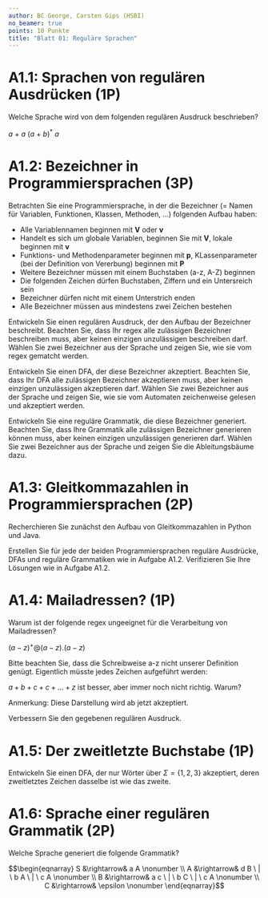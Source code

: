 ```yaml
---
author: BC George, Carsten Gips (HSBI)
no_beamer: true
points: 10 Punkte
title: "Blatt 01: Reguläre Sprachen"
---
```


# A1.1: Sprachen von regulären Ausdrücken (1P)

Welche Sprache wird von dem folgenden regulären Ausdruck beschrieben?

$a\ +\ a\ (a\ +\ b)^*\ a$

# A1.2: Bezeichner in Programmiersprachen (3P)

Betrachten Sie eine Programmiersprache, in der die Bezeichner (= Namen für
Variablen, Funktionen, Klassen, Methoden, ...) folgenden Aufbau haben:

-   Alle Variablennamen beginnen mit **V** oder **v**
-   Handelt es sich um globale Variablen, beginnen Sie mit **V**, lokale beginnen
    mit **v**
-   Funktions- und Methodenparameter beginnen mit **p**, KLassenparameter (bei der
    Definition von Vererbung) beginnen mit **P**
-   Weitere Bezeichner müssen mit einem Buchstaben (a-z, A-Z) beginnen
-   Die folgenden Zeichen dürfen Buchstaben, Ziffern und ein Untersreich sein
-   Bezeichner dürfen nicht mit einem Unterstrich enden
-   Alle Bezeichner müssen aus mindestens zwei Zeichen bestehen

Entwickeln Sie einen regulären Ausdruck, der den Aufbau der Bezeichner beschreibt.
Beachten Sie, dass Ihr regex alle zulässigen Bezeichner beschreiben muss, aber
keinen einzigen unzulässigen beschreiben darf. Wählen Sie zwei Bezeichner aus der
Sprache und zeigen Sie, wie sie vom regex gematcht werden.

Entwickeln Sie einen DFA, der diese Bezeichner akzeptiert. Beachten Sie, dass Ihr
DFA alle zulässigen Bezeichner akzeptieren muss, aber keinen einzigen unzulässigen
akzeptieren darf. Wählen Sie zwei Bezeichner aus der Sprache und zeigen Sie, wie sie
vom Automaten zeichenweise gelesen und akzeptiert werden.

Entwickeln Sie eine reguläre Grammatik, die diese Bezeichner generiert. Beachten
Sie, dass Ihre Grammatik alle zulässigen Bezeichner generieren können muss, aber
keinen einzigen unzulässigen generieren darf. Wählen Sie zwei Bezeichner aus der
Sprache und zeigen Sie die Ableitungsbäume dazu.

# A1.3: Gleitkommazahlen in Programmiersprachen (2P)

Recherchieren Sie zunächst den Aufbau von Gleitkommazahlen in Python und Java.

Erstellen Sie für jede der beiden Programmiersprachen reguläre Ausdrücke, DFAs und
reguläre Grammatiken wie in Aufgabe A1.2. Verifizieren Sie Ihre Lösungen wie in Aufgabe
A1.2.

# A1.4: Mailadressen? (1P)

Warum ist der folgende regex ungeeignet für die Verarbeitung von Mailadressen?

$(a-z)^+@(a-z).(a-z)$

Bitte beachten Sie, dass die Schreibweise a-z nicht unserer Definition genügt.
Eigentlich müsste jedes Zeichen aufgeführt werden:

$a + b + c + c + \ldots + z$ ist besser, aber immer noch nicht richtig. Warum?

Anmerkung: Diese Darstellung wird ab jetzt akzeptiert.

Verbessern Sie den gegebenen regulären Ausdruck.

# A1.5: Der zweitletzte Buchstabe (1P)

Entwickeln Sie einen DFA, der nur Wörter über $\Sigma = \lbrace 1,2,3 \rbrace$
akzeptiert, deren zweitletztes Zeichen dasselbe ist wie das zweite.

# A1.6: Sprache einer regulären Grammatik (2P)

Welche Sprache generiert die folgende Grammatik?

$$\begin{eqnarray}
S &\rightarrow& a A                      \nonumber \\
A &\rightarrow& d B \ | \ b A \ | \ c A  \nonumber \\
B &\rightarrow& a c \ | \ b C \ | \ c A  \nonumber \\
C &\rightarrow& \epsilon                 \nonumber
\end{eqnarray}$$

